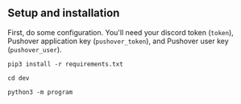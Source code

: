 

## Setup and installation

First, do some configuration. You'll need your discord token (`token`), Pushover application key (`pushover_token`), and Pushover user key (`pushover_user`).

`pip3 install -r requirements.txt`

`cd dev`

`python3 -m program`

